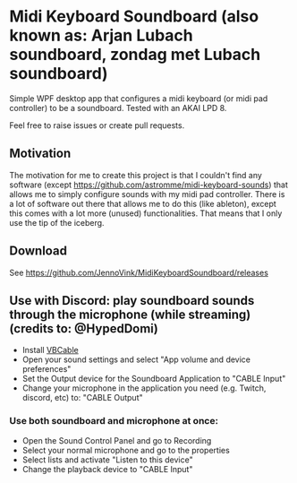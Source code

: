 # Midi Keyboard Soundboard (also known as: Arjan Lubach soundboard, zondag met Lubach soundboard)
Simple WPF desktop app that configures a midi keyboard (or midi pad controller) to be a soundboard. Tested with an AKAI LPD 8.

Feel free to raise issues or create pull requests.

## Motivation
The motivation for me to create this project is that I couldn't find any software (except https://github.com/astromme/midi-keyboard-sounds) that allows me to simply configure sounds with my midi pad controller. There is a lot of software out there that allows me to do this (like ableton), except this comes with a lot more (unused) functionalities. That means that I only use the tip of the iceberg.

## Download
See https://github.com/JennoVink/MidiKeyboardSoundboard/releases

## Use with Discord: play soundboard sounds through the microphone (while streaming) (credits to: @HypedDomi)
- Install [VBCable](https://vb-audio.com/Cable/index.htm)
- Open your sound settings and select "App volume and device preferences"
- Set the Output device for the Soundboard Application to "CABLE Input"
- Change your microphone in the application you need (e.g. Twitch, discord, etc) to: "CABLE Output"

### Use both soundboard and microphone at once:
- Open the Sound Control Panel and go to Recording
- Select your normal microphone and go to the properties
- Select lists and activate "Listen to this device"
- Change the playback device to "CABLE Input"
